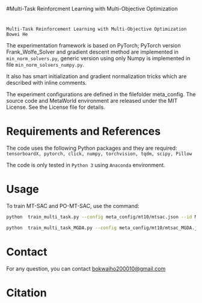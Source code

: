 #Multi-Task Reinforcment Learning with Multi-Objective Optimization
#

```
Multi-Task Reinforcement Learning with Multi-Objective Optimization
Bowei He
```

The experimentation framework is based on PyTorch; 
PyTorch version Frank_Wolfe_Solver and gradient descent method are implemented in `min_norm_solvers.py`, generic version using only Numpy is implemented in file `min_norm_solvers_numpy.py`.

 It also has smart initialization and gradient normalization tricks which are described with inline comments.

The experiment configurations are defined in the filefolder meta_config.
The source code and MetaWorld environment are released under the MIT License. See the License file for details.


# Requirements and References
The code uses the following Python packages and they are required: ``tensorboardX, pytorch, click, numpy, torchvision, tqdm, scipy, Pillow``

The code is only tested in ``Python 3`` using ``Anaconda`` environment.




# Usage


To train MT-SAC and PO-MT-SAC, use the command: 
```bash
python  train_multi_task.py --config meta_config/mt10/mtsac.json --id MT10_MTSAC --method 'multitask_SAC'  --seed 1 --worker_nums 10 --eval_worker_nums 10

python  train_multi_task_MGDA.py --config meta_config/mt10/mtsac_MGDA.json --id MT10_MTSAC_MGDA --method 'multitask_SAC' --seed 1 --worker_nums 10 --eval_worker_nums 10

```

# Contact



For any question, you can contact bokwaiho200010@gmail.com

# Citation
